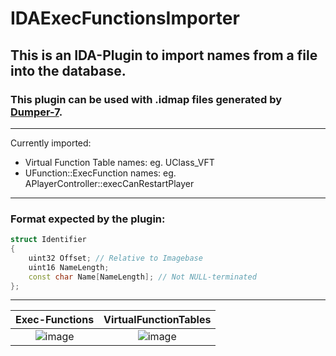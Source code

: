 # IDAExecFunctionsImporter

## This is an IDA-Plugin to import names from a file into the database.

### This plugin can be used with .idmap files generated by [Dumper-7](https://github.com/Encryqed/Dumper-7/).
-----
Currently imported:
- Virtual Function Table names: eg. UClass_VFT
- UFunction::ExecFunction names: eg. APlayerController::execCanRestartPlayer

-----

### Format expected by the plugin:
```c++
struct Identifier
{
    uint32 Offset; // Relative to Imagebase
    uint16 NameLength;
    const char Name[NameLength]; // Not NULL-terminated
};
```
-----
Exec-Functions             |  VirtualFunctionTables
:-------------------------:|:-------------------------:
![image](https://github.com/Fischsalat/IDAExecFunctionsImporter/assets/64608145/15b7c443-2742-40f5-8071-4238448b6269)  |  ![image](https://github.com/Fischsalat/IDAExecFunctionsImporter/assets/64608145/bfc1ab5b-c2df-4123-ac9d-208f77c2cc12)





